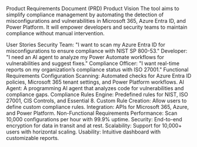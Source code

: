 Product Requirements Document (PRD)
Product Vision
The tool aims to simplify compliance management by automating the detection of misconfigurations and vulnerabilities in Microsoft 365, Azure Entra ID, and Power Platform. It will empower developers and security teams to maintain compliance without manual intervention.

User Stories
Security Team: "I want to scan my Azure Entra ID for misconfigurations to ensure compliance with NIST SP 800-53."
Developer: "I need an AI agent to analyze my Power Automate workflows for vulnerabilities and suggest fixes."
Compliance Officer: "I want real-time reports on my organization’s compliance status with ISO 27001."
Functional Requirements
Configuration Scanning: Automated checks for Azure Entra ID policies, Microsoft 365 tenant settings, and Power Platform workflows.
AI Agent: A programming AI agent that analyzes code for vulnerabilities and compliance gaps.
Compliance Rules Engine: Predefined rules for NIST, ISO 27001, CIS Controls, and Essential 8.
Custom Rule Creation: Allow users to define custom compliance rules.
Integration: APIs for Microsoft 365, Azure, and Power Platform.
Non-Functional Requirements
Performance: Scan 10,000 configurations per hour with 99.9% uptime.
Security: End-to-end encryption for data in transit and at rest.
Scalability: Support for 10,000+ users with horizontal scaling.
Usability: Intuitive dashboard with customizable reports.
